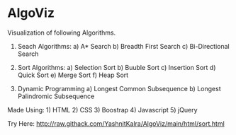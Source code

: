 # AlgoViz

Visualization of following Algorithms.
1. Seach Algorithms:
	a) A* Search
	b) Breadth First Search
	c) Bi-Directional Search

2. Sort Algorithms:
	a) Selection Sort
	b) Buuble Sort
	c) Insertion Sort
	d) Quick Sort
	e) Merge Sort
	f) Heap Sort

3. Dynamic Programming
	a) Longest Common Subsequence
	b) Longest Palindromic Subsequence

Made Using:
	1) HTML
	2) CSS
	3) Boostrap
	4) Javascript
	5) jQuery

Try Here: http://raw.githack.com/YashnitKalra/AlgoViz/main/html/sort.html
